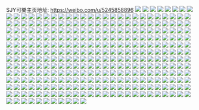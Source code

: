SJY可樂主页地址: https://weibo.com/u/5245858896 
![](https://wx4.sinaimg.cn/mw2000/005J15xmgy1h93rv7y3vbj32c03407wj.jpg) 
![](https://wx4.sinaimg.cn/mw2000/005J15xmgy1h93ruobvklj32c03404qs.jpg) 
![](https://wx4.sinaimg.cn/mw2000/005J15xmgy1h93rujzew8j32c03401kz.jpg) 
![](https://wx4.sinaimg.cn/mw2000/005J15xmgy1h93rv4ccybj32c03407wj.jpg) 
![](https://wx4.sinaimg.cn/mw2000/005J15xmgy1h93rvf4u3dj326h2wnb2b.jpg) 
![](https://wx4.sinaimg.cn/mw2000/005J15xmgy1h93ruymscaj32c0340hdv.jpg) 
![](https://wx4.sinaimg.cn/mw2000/005J15xmgy1h93rvbfqizj30zk1bfn8s.jpg) 
![](https://wx4.sinaimg.cn/mw2000/005J15xmgy1h93ruul8f8j32c0340kjo.jpg) 
![](https://wx4.sinaimg.cn/mw2000/005J15xmgy1h93rvath71j31sc2dse82.jpg) 
![](https://wx4.sinaimg.cn/mw2000/005J15xmgy1h6zeivyy8kj31sc2ds1ky.jpg) 
![](https://wx4.sinaimg.cn/mw2000/005J15xmgy1h6zeiz8lcij31sc2dse81.jpg) 
![](https://wx4.sinaimg.cn/mw2000/005J15xmgy1h6zej3m9quj31sc2dsb2a.jpg) 
![](https://wx4.sinaimg.cn/mw2000/005J15xmgy1h6zej9ke3aj31sc2ds4qq.jpg) 
![](https://wx4.sinaimg.cn/mw2000/005J15xmgy1h6zeje3q47j31sc2ds1ky.jpg) 
![](https://wx4.sinaimg.cn/mw2000/005J15xmgy1h6zejhx09pj31sc2ds4qq.jpg) 
![](https://wx4.sinaimg.cn/mw2000/005J15xmgy1h6zejne9ymj31sc2ds4qq.jpg) 
![](https://wx4.sinaimg.cn/mw2000/005J15xmgy1h6zejqxtdoj31sc2dsqas.jpg) 
![](https://wx4.sinaimg.cn/mw2000/005J15xmgy1h6zeiszot2j31sc2ds4qq.jpg) 
![](https://wx4.sinaimg.cn/mw2000/005J15xmgy1h4i626js83j31sc2dru0y.jpg) 
![](https://wx4.sinaimg.cn/mw2000/005J15xmgy1h3lyzaszftj30s51dtwmr.jpg) 
![](https://wx4.sinaimg.cn/mw2000/005J15xmgy1h3lyzbj8vej30sn1ivwjt.jpg) 
![](https://wx4.sinaimg.cn/mw2000/005J15xmgy1h3lyzco2goj30sj15lwi1.jpg) 
![](https://wx4.sinaimg.cn/mw2000/005J15xmgy1h2he4dqjmmj327l2y4u0y.jpg) 
![](https://wx4.sinaimg.cn/mw2000/005J15xmgy1h2he4bqcpqj325x2vwe83.jpg) 
![](https://wx4.sinaimg.cn/mw2000/005J15xmgy1h2he46p9f9j31rj2cqu0x.jpg) 
![](https://wx4.sinaimg.cn/mw2000/005J15xmgy1h2he4gmz0ij329n30vnpe.jpg) 
![](https://wx4.sinaimg.cn/mw2000/005J15xmgy1h2he49hw0zj32c03404qt.jpg) 
![](https://wx4.sinaimg.cn/mw2000/005J15xmgy1h2he4mgiidj31sc2dse82.jpg) 
![](https://wx4.sinaimg.cn/mw2000/005J15xmgy1h2he448ojfj31sc2ds7wi.jpg) 
![](https://wx4.sinaimg.cn/mw2000/005J15xmgy1h2he4kbehhj329g30mkjn.jpg) 
![](https://wx4.sinaimg.cn/mw2000/005J15xmgy1h2he4r40v0j32al325b2c.jpg) 
![](https://wx4.sinaimg.cn/mw2000/005J15xmgy1h2btp04kmjj32ac31shdv.jpg) 
![](https://wx4.sinaimg.cn/mw2000/005J15xmgy1h2btp9oym4j32c03404qr.jpg) 
![](https://wx4.sinaimg.cn/mw2000/005J15xmgy1h2btopd755j323t2tmqv6.jpg) 
![](https://wx4.sinaimg.cn/mw2000/005J15xmgy1h2btowvsr6j324y24y4qq.jpg) 
![](https://wx4.sinaimg.cn/mw2000/005J15xmgy1h2btp3q08fj32c02c01l0.jpg) 
![](https://wx4.sinaimg.cn/mw2000/005J15xmgy1h2btorkr5pj32c0340hdu.jpg) 
![](https://wx4.sinaimg.cn/mw2000/005J15xmgy1h2btp7gu5ej321v2qix6p.jpg) 
![](https://wx4.sinaimg.cn/mw2000/005J15xmgy1h2btoul5fdj32c0340npg.jpg) 
![](https://wx4.sinaimg.cn/mw2000/005J15xmgy1h2btomm0pdj329y2zz1ky.jpg) 
![](https://wx4.sinaimg.cn/mw2000/005J15xmgy1h0s68t8vfaj31pi2a0qv5.jpg) 
![](https://wx4.sinaimg.cn/mw2000/005J15xmgy1h0s68xy09ij31sc2dsx6p.jpg) 
![](https://wx4.sinaimg.cn/mw2000/005J15xmgy1h0s68vcfc6j31qs2bpnir.jpg) 
![](https://wx4.sinaimg.cn/mw2000/005J15xmgy1h0s68pc33gj322l2rgx6p.jpg) 
![](https://wx4.sinaimg.cn/mw2000/005J15xmgy1h0s69ar60wj32al324npd.jpg) 
![](https://wx4.sinaimg.cn/mw2000/005J15xmgy1h0s691zvflj328k2zfnpe.jpg) 
![](https://wx4.sinaimg.cn/mw2000/005J15xmgy1h0s69ef7qnj31q02aonpe.jpg) 
![](https://wx4.sinaimg.cn/mw2000/005J15xmgy1h0s69fj3l9j31mi261dzs.jpg) 
![](https://wx4.sinaimg.cn/mw2000/005J15xmgy1h0s698ze04j31sc2ds4qp.jpg) 
![](https://wx4.sinaimg.cn/mw2000/005J15xmgy1gywvsxu3t3j31sc2dsnpd.jpg) 
![](https://wx4.sinaimg.cn/mw2000/005J15xmgy1gywvsz7dm7j31sc2dskjl.jpg) 
![](https://wx4.sinaimg.cn/mw2000/005J15xmgy1gywvt29cixj31sc2dskjl.jpg) 
![](https://wx4.sinaimg.cn/mw2000/005J15xmgy1gywvt48yclj31sc2dsu0x.jpg) 
![](https://wx4.sinaimg.cn/mw2000/005J15xmgy1gywvswbhf0j31sc2dskjl.jpg) 
![](https://wx4.sinaimg.cn/mw2000/005J15xmgy1gywvt78kxvj31sc2dsx6p.jpg) 
![](https://wx4.sinaimg.cn/mw2000/005J15xmgy1gya4lokjucj32c0340x6p.jpg) 
![](https://wx4.sinaimg.cn/mw2000/005J15xmgy1gya4lkzvdcj32ds1sckjm.jpg) 
![](https://wx4.sinaimg.cn/mw2000/005J15xmgy1gya4lmwh5vj32c0340b2b.jpg) 
![](https://wx4.sinaimg.cn/mw2000/005J15xmgy1gxpdmr6qk2j32c0340x6q.jpg) 
![](https://wx4.sinaimg.cn/mw2000/005J15xmgy1gxpdmp4wj3j31nk27gb29.jpg) 
![](https://wx4.sinaimg.cn/mw2000/005J15xmgy1gxpdms6oljj32c03407wi.jpg) 
![](https://wx4.sinaimg.cn/mw2000/005J15xmgy1gxpdmt4satj32c03404qq.jpg) 
![](https://wx4.sinaimg.cn/mw2000/005J15xmgy1gxpdmv3rp1j31r03407wi.jpg) 
![](https://wx4.sinaimg.cn/mw2000/005J15xmgy1gxpdmwch01j32c0340b2a.jpg) 
![](https://wx4.sinaimg.cn/mw2000/005J15xmgy1gxpdnir0wwj3294306x6q.jpg) 
![](https://wx4.sinaimg.cn/mw2000/005J15xmgy1gxpdnnkqqvj326p30nx6p.jpg) 
![](https://wx4.sinaimg.cn/mw2000/005J15xmgy1gxpdpm5qakj31sc2dsqv5.jpg) 
![](https://wx4.sinaimg.cn/mw2000/005J15xmgy1gwlz1zv0d6j30u0140ahp.jpg) 
![](https://wx4.sinaimg.cn/mw2000/005J15xmgy1gwlz269l62j30u00u0dnh.jpg) 
![](https://wx4.sinaimg.cn/mw2000/005J15xmgy1gwlz1yxtbej30u00u0q7e.jpg) 
![](https://wx4.sinaimg.cn/mw2000/005J15xmgy1gwlz20fyhrj30u0140gt1.jpg) 
![](https://wx4.sinaimg.cn/mw2000/005J15xmgy1gvyr4kauymj32c0340hdt.jpg) 
![](https://wx4.sinaimg.cn/mw2000/005J15xmgy1gvyr4o7xt1j335s2dc7wl.jpg) 
![](https://wx4.sinaimg.cn/mw2000/005J15xmgy1gvyr4r0hpkj321v32tqv5.jpg) 
![](https://wx4.sinaimg.cn/mw2000/005J15xmgy1gvyr4unuzxj32ah31zx6q.jpg) 
![](https://wx4.sinaimg.cn/mw2000/005J15xmgy1gvyr4xckujj32ds1schdt.jpg) 
![](https://wx4.sinaimg.cn/mw2000/005J15xmgy1gvyr4zg1mrj32c0340x6r.jpg) 
![](https://wx4.sinaimg.cn/mw2000/005J15xmgy1gvyr4hv7c6j32c03401kz.jpg) 
![](https://wx4.sinaimg.cn/mw2000/005J15xmgy1gvyr51decoj327m2y6b29.jpg) 
![](https://wx4.sinaimg.cn/mw2000/005J15xmgy1gvyr539pm5j32c02c0kjl.jpg) 
![](https://wx4.sinaimg.cn/mw2000/005J15xmgy1guwqkodz4jj62c0340x6p02.jpg) 
![](https://wx4.sinaimg.cn/mw2000/005J15xmgy1guwqkpzwl0j61vy2g9u0x02.jpg) 
![](https://wx4.sinaimg.cn/mw2000/005J15xmgy1guwqklhkkgj62b532whdu02.jpg) 
![](https://wx4.sinaimg.cn/mw2000/005J15xmgy1gtn0wuuvzzj30ll0vkq6e.jpg) 
![](https://wx4.sinaimg.cn/mw2000/005J15xmgy1gt06td831vj30u00u0wn6.jpg) 
![](https://wx4.sinaimg.cn/mw2000/005J15xmgy1gswtlqskyuj30mz08174t.jpg) 
![](https://wx4.sinaimg.cn/mw2000/005J15xmgy1gswtlq7gv0j30n01dsdn6.jpg) 
![](https://wx4.sinaimg.cn/mw2000/005J15xmgy1gsrs4eoaq7j31sc2dsnpe.jpg) 
![](https://wx4.sinaimg.cn/mw2000/005J15xmgy1gsrs4hdsomj31sc2dshdu.jpg) 
![](https://wx4.sinaimg.cn/mw2000/005J15xmgy1gsrs4kcb9rj31rl2cs4qq.jpg) 
![](https://wx4.sinaimg.cn/mw2000/005J15xmgy1gsrs4od6wwj31rh2cmkjm.jpg) 
![](https://wx4.sinaimg.cn/mw2000/005J15xmgy1gsrs4wevq9j31sc2dsqv6.jpg) 
![](https://wx4.sinaimg.cn/mw2000/005J15xmgy1gsrs56xvioj31rx2d8e82.jpg) 
![](https://wx4.sinaimg.cn/mw2000/005J15xmgy1gsrs4bjqtmj31sc2dsnpe.jpg) 
![](https://wx4.sinaimg.cn/mw2000/005J15xmgy1gsrs5dvbxpj31sc2dsqv6.jpg) 
![](https://wx4.sinaimg.cn/mw2000/005J15xmgy1gsrs5lgj88j31s72dg1ky.jpg) 
![](https://wx4.sinaimg.cn/mw2000/005J15xmgy1gshf1zdoulj62c02c04qv02.jpg) 
![](https://wx4.sinaimg.cn/mw2000/005J15xmgy1grolopao6ij30u0141k2y.jpg) 
![](https://wx4.sinaimg.cn/mw2000/005J15xmgy1grolopyrilj60u012pk1602.jpg) 
![](https://wx4.sinaimg.cn/mw2000/005J15xmgy1gr96m97vq7j30sg0sgqo2.jpg) 
![](https://wx4.sinaimg.cn/mw2000/005J15xmgy1gr96m9nk6zj30sg0sgkig.jpg) 
![](https://wx4.sinaimg.cn/mw2000/005J15xmgy1gr7ruqdcz3j31sc2dsqvb.jpg) 
![](https://wx4.sinaimg.cn/mw2000/005J15xmgy1gr7runfmsvj31ri2cxb2e.jpg) 
![](https://wx4.sinaimg.cn/mw2000/005J15xmgy1gqlv92v3zxj32c02c0u13.jpg) 
![](https://wx4.sinaimg.cn/mw2000/005J15xmgy1gqlv94yuhxj32c02c0npe.jpg) 
![](https://wx4.sinaimg.cn/mw2000/005J15xmgy1gqlv97rb8cj32c02c0b2f.jpg) 
![](https://wx4.sinaimg.cn/mw2000/005J15xmgy1gqlv8zw5fpj30n01x0khv.jpg) 
![](https://wx4.sinaimg.cn/mw2000/005J15xmgy1gqlv9gk5wpj30v90wlwkc.jpg) 
![](https://wx4.sinaimg.cn/mw2000/005J15xmgy1gqlv9c55fzj30n02vq7wh.jpg) 
![](https://wx4.sinaimg.cn/mw2000/005J15xmgy1gqlv9fx7uhj30n02my1il.jpg) 
![](https://wx4.sinaimg.cn/mw2000/005J15xmgy1gqlv99ata0j32c02c0u0y.jpg) 
![](https://wx4.sinaimg.cn/mw2000/005J15xmgy1gqlvadzvxxj32c02c04qp.jpg) 
![](https://wx4.sinaimg.cn/mw2000/005J15xmgy1gq32t50557j30u00u07b6.jpg) 
![](https://wx4.sinaimg.cn/mw2000/005J15xmgy1gq32t605gxj30u00u0q9e.jpg) 
![](https://wx4.sinaimg.cn/mw2000/005J15xmgy1gq32t6ov6sj30u00u0aiu.jpg) 
![](https://wx4.sinaimg.cn/mw2000/005J15xmgy1gpy6i6b9jbj31sc1scb2c.jpg) 
![](https://wx4.sinaimg.cn/mw2000/005J15xmgy1gpy6ihtqglj31sc1sckjp.jpg) 
![](https://wx4.sinaimg.cn/mw2000/005J15xmgy1gpy6i9vpplj31sc1schdw.jpg) 
![](https://wx4.sinaimg.cn/mw2000/005J15xmgy1gpy6icz7v5j31sc1scqv8.jpg) 
![](https://wx4.sinaimg.cn/mw2000/005J15xmgy1gpy6i3ihyaj30yg0ygwpg.jpg) 
![](https://wx4.sinaimg.cn/mw2000/005J15xmgy1gpy6inah04j31sc1sc4qp.jpg) 
![](https://wx4.sinaimg.cn/mw2000/005J15xmgy1gpy6i15idlj31sc1scx6s.jpg) 
![](https://wx4.sinaimg.cn/mw2000/005J15xmgy1gpy6im24ssj31rh1rh7wm.jpg) 
![](https://wx4.sinaimg.cn/mw2000/005J15xmgy1gpy6iqcr0yj31sc1scu10.jpg) 
![](https://wx4.sinaimg.cn/mw2000/005J15xmgy1gpth6jsuqsj30u00u07hx.jpg) 
![](https://wx4.sinaimg.cn/mw2000/005J15xmgy1gpr7ln8w5wj30u00u0gtw.jpg) 
![](https://wx4.sinaimg.cn/mw2000/005J15xmgy1gpr7loepg0j30u00u0dpd.jpg) 
![](https://wx4.sinaimg.cn/mw2000/005J15xmgy1gpaf4b8t6dj32c02c0kju.jpg) 
![](https://wx4.sinaimg.cn/mw2000/005J15xmgy1gpaf2vlgvnj32c02c0npl.jpg) 
![](https://wx4.sinaimg.cn/mw2000/005J15xmgy1gpaf2s88fkj32c02c04qw.jpg) 
![](https://wx4.sinaimg.cn/mw2000/005J15xmgy1gpaf444ctrj32c02c0e8b.jpg) 
![](https://wx4.sinaimg.cn/mw2000/005J15xmgy1gpaf2ynlyqj32c02c0b2j.jpg) 
![](https://wx4.sinaimg.cn/mw2000/005J15xmgy1gpaf47e06jj32c02c0e8b.jpg) 
![](https://wx4.sinaimg.cn/mw2000/005J15xmgy1gpaf4hqwncj32c02c0b2e.jpg) 
![](https://wx4.sinaimg.cn/mw2000/005J15xmgy1gpaf4eig4vj32c02c0x6w.jpg) 
![](https://wx4.sinaimg.cn/mw2000/005J15xmgy1gpaf4km97vj32c02c0u11.jpg) 
![](https://wx4.sinaimg.cn/mw2000/005J15xmly1gp3ncze5r6j32c02c0npd.jpg) 
![](https://wx4.sinaimg.cn/mw2000/005J15xmly1gp3nd18nihj32c02c0kjl.jpg) 
![](https://wx4.sinaimg.cn/mw2000/005J15xmly1gp3nd0byidj32c02c0x6p.jpg) 
![](https://wx4.sinaimg.cn/mw2000/005J15xmly1gp3nd2cjh7j32c02c0u0y.jpg) 
![](https://wx4.sinaimg.cn/mw2000/005J15xmly1gp3nd5ndzaj325t2vre82.jpg) 
![](https://wx4.sinaimg.cn/mw2000/005J15xmly1gp3nd3thyhj32c02c0u0z.jpg) 
![](https://wx4.sinaimg.cn/mw2000/005J15xmly1gp3nd4qxsej32c0340kjl.jpg) 
![](https://wx4.sinaimg.cn/mw2000/005J15xmly1gp3nd6sam8j32bb332qv6.jpg) 
![](https://wx4.sinaimg.cn/mw2000/005J15xmly1gp3ncyczuej33402c0b2a.jpg) 
![](https://wx4.sinaimg.cn/mw2000/005J15xmly1gorxnl55u7j32c02c0b29.jpg) 
![](https://wx4.sinaimg.cn/mw2000/005J15xmly1gorxnmc7rbj32c02c01kx.jpg) 
![](https://wx4.sinaimg.cn/mw2000/005J15xmly1gorxnnxvnuj32c02c0hdt.jpg) 
![](https://wx4.sinaimg.cn/mw2000/005J15xmly1gorxnki79kj32c02c0npd.jpg) 
![](https://wx4.sinaimg.cn/mw2000/005J15xmly1gorxqshmzlj331q29xb2a.jpg) 
![](https://wx4.sinaimg.cn/mw2000/005J15xmly1goryzhnz72j31sc2ds4qp.jpg) 
![](https://wx4.sinaimg.cn/mw2000/005J15xmly1goqq6njku9j30yd1scdoe.jpg) 
![](https://wx4.sinaimg.cn/mw2000/005J15xmly1goqq6n1rp1j314y1scn84.jpg) 
![](https://wx4.sinaimg.cn/mw2000/005J15xmly1gooe6rpmarj30u00u0jyb.jpg) 
![](https://wx4.sinaimg.cn/mw2000/005J15xmly1gooe6saikpj30u00u0q8h.jpg) 
![](https://wx4.sinaimg.cn/mw2000/005J15xmly1gooe6sxs0nj30u00u00y9.jpg) 
![](https://wx4.sinaimg.cn/mw2000/005J15xmly1gooe6qxrxsj30u00u00zo.jpg) 
![](https://wx4.sinaimg.cn/mw2000/005J15xmly1gooe6tp3dbj30u00u0jxw.jpg) 
![](https://wx4.sinaimg.cn/mw2000/005J15xmly1gooe6ummbxj30u00u0100.jpg) 
![](https://wx4.sinaimg.cn/mw2000/005J15xmly1golx9i13epj31sc1sc4qp.jpg) 
![](https://wx4.sinaimg.cn/mw2000/005J15xmly1golx9lzl7vj31ru1rub29.jpg) 
![](https://wx4.sinaimg.cn/mw2000/005J15xmly1golx9le0izj31sc1sce81.jpg) 
![](https://wx4.sinaimg.cn/mw2000/005J15xmly1golx9jkiqdj31sc1schdt.jpg) 
![](https://wx4.sinaimg.cn/mw2000/005J15xmly1golx9hje7fj32c02c0u0x.jpg) 
![](https://wx4.sinaimg.cn/mw2000/005J15xmly1golx9npsngj31sc1scb29.jpg) 
![](https://wx4.sinaimg.cn/mw2000/005J15xmly1golx9gyaghj32c02c0kjl.jpg) 
![](https://wx4.sinaimg.cn/mw2000/005J15xmly1golx9n5irrj31sc1sce81.jpg) 
![](https://wx4.sinaimg.cn/mw2000/005J15xmly1golx9p8tn7j32c02c0qv5.jpg) 
![](https://wx4.sinaimg.cn/mw2000/005J15xmly1gokr4sn93ij30n01dsayr.jpg) 
![](https://wx4.sinaimg.cn/mw2000/005J15xmly1goiijhiv8dj32c03407wi.jpg) 
![](https://wx4.sinaimg.cn/mw2000/005J15xmly1goiijeefmqj32bn340hdu.jpg) 
![](https://wx4.sinaimg.cn/mw2000/005J15xmly1goiijga391j32bk340e82.jpg) 
![](https://wx4.sinaimg.cn/mw2000/005J15xmly1goiijf84rfj32c033g4qp.jpg) 
![](https://wx4.sinaimg.cn/mw2000/005J15xmly1gocrlfzmtjj32c02c0kjl.jpg) 
![](https://wx4.sinaimg.cn/mw2000/005J15xmly1gocrlfb2wyj33402c0npf.jpg) 
![](https://wx4.sinaimg.cn/mw2000/005J15xmly1gobky8uuvfj311v0lcnpe.jpg) 
![](https://wx4.sinaimg.cn/mw2000/005J15xmly1goajhuy68uj32c02c0e81.jpg) 
![](https://wx4.sinaimg.cn/mw2000/005J15xmly1goajhufm5fj31xr1xr7s5.jpg) 
![](https://wx4.sinaimg.cn/mw2000/005J15xmly1goajjiaadej33402c01ky.jpg) 
![](https://wx4.sinaimg.cn/mw2000/005J15xmly1go9boovpi9j33402c0kjm.jpg) 
![](https://wx4.sinaimg.cn/mw2000/005J15xmly1go9boqrdd0j30n03u0x6p.jpg) 
![](https://wx4.sinaimg.cn/mw2000/005J15xmly1go6sw2yokhj30z60n4gvg.jpg) 
![](https://wx4.sinaimg.cn/mw2000/005J15xmly1go6sw13qbtj31400u0dok.jpg) 
![](https://wx4.sinaimg.cn/mw2000/005J15xmly1go6sw1x2mkj31400u0do3.jpg) 
![](https://wx4.sinaimg.cn/mw2000/005J15xmly1go2qfiuvcij32c02c0kjl.jpg) 
![](https://wx4.sinaimg.cn/mw2000/005J15xmly1go080ub0zyj32c02c01kx.jpg) 
![](https://wx4.sinaimg.cn/mw2000/005J15xmly1go080st856j32c02c01kx.jpg) 
![](https://wx4.sinaimg.cn/mw2000/005J15xmly1go064purqkj31fd1fd4kr.jpg) 
![](https://wx4.sinaimg.cn/mw2000/005J15xmly1go068zsh5pj32c02c04qq.jpg) 
![](https://wx4.sinaimg.cn/mw2000/005J15xmly1gnyqiq9c2uj32c02c0h6h.jpg) 
![](https://wx4.sinaimg.cn/mw2000/005J15xmly1gnyqioo9rqj32c02c0qv5.jpg) 
![](https://wx4.sinaimg.cn/mw2000/005J15xmly1gnyqirkdtfj32c02c07wh.jpg) 
![](https://wx4.sinaimg.cn/mw2000/005J15xmly1gnyqlk38t8j30n01dsn9c.jpg) 
![](https://wx4.sinaimg.cn/mw2000/005J15xmly1gnxw77bwr3j32c0340u0x.jpg) 
![](https://wx4.sinaimg.cn/mw2000/005J15xmly1gnxol5tn5vj30u00u0n3v.jpg) 
![](https://wx4.sinaimg.cn/mw2000/005J15xmly1gnxol4y6mvj30u00u0wla.jpg) 
![](https://wx4.sinaimg.cn/mw2000/005J15xmly1gnxol0xwtpj30u013y7ck.jpg) 
![](https://wx4.sinaimg.cn/mw2000/005J15xmly1gnxol5fb5yj30u013yjyu.jpg) 
![](https://wx4.sinaimg.cn/mw2000/005J15xmly1gnxol2ymajj30u00u0n3t.jpg) 
![](https://wx4.sinaimg.cn/mw2000/005J15xmly1gnxol1eoohj30u00u044f.jpg) 
![](https://wx4.sinaimg.cn/mw2000/005J15xmly1gnu0574vg2j30u00u0teb.jpg) 
![](https://wx4.sinaimg.cn/mw2000/005J15xmly1gnu057y69pj30u00u0wkx.jpg) 
![](https://wx4.sinaimg.cn/mw2000/005J15xmly1gnu056g9fjj30u00u0dq6.jpg) 
![](https://wx4.sinaimg.cn/mw2000/005J15xmly1gnnh5z6gl1j30mz18xjyy.jpg) 
![](https://wx4.sinaimg.cn/mw2000/005J15xmly1gnnh4embeuj30n01dskjn.jpg) 
![](https://wx4.sinaimg.cn/mw2000/005J15xmly1gnnh4q63vaj30mz19246r.jpg) 
![](https://wx4.sinaimg.cn/mw2000/005J15xmly1gnnh55f9qgj30n019ik0d.jpg) 
![](https://wx4.sinaimg.cn/mw2000/005J15xmly1gnnh4i8vl3j30n01dsnpf.jpg) 
![](https://wx4.sinaimg.cn/mw2000/005J15xmly1gnnh4kdusij30n01dskjn.jpg) 
![](https://wx4.sinaimg.cn/mw2000/005J15xmly1gnnh4n4k9qj30n01dsnpf.jpg) 
![](https://wx4.sinaimg.cn/mw2000/005J15xmly1gnm6ggvdi1j30hv0x0q8c.jpg) 
![](https://wx4.sinaimg.cn/mw2000/005J15xmly1gnl3q1yr4pj30n01dse82.jpg) 
![](https://wx4.sinaimg.cn/mw2000/005J15xmly1gnl3q53x7xj30n01ds7wj.jpg) 
![](https://wx4.sinaimg.cn/mw2000/005J15xmly1gnl3pydz9lj30n01dsu0y.jpg) 
![](https://wx4.sinaimg.cn/mw2000/005J15xmly1gnl3q8iqq9j30n01dsx6q.jpg) 
![](https://wx4.sinaimg.cn/mw2000/005J15xmly1gnl3qbstwrj30n01dsx6q.jpg) 
![](https://wx4.sinaimg.cn/mw2000/005J15xmly1gnhbhxxtcrj30u00u0gv6.jpg) 
![](https://wx4.sinaimg.cn/mw2000/005J15xmly1gnhbhyfofij30u00u0mzf.jpg) 
![](https://wx4.sinaimg.cn/mw2000/005J15xmly1gnhbhyy2vbj30u00u0789.jpg) 
![](https://wx4.sinaimg.cn/mw2000/005J15xmly1gnhbhxb89zj30u00u0ac6.jpg) 
![](https://wx4.sinaimg.cn/mw2000/005J15xmly1gnaoqx3ehrj30n01ds4qp.jpg) 
![](https://wx4.sinaimg.cn/mw2000/005J15xmly1gnaoqxld61j30n01dsqkx.jpg) 
![](https://wx4.sinaimg.cn/mw2000/005J15xmly1gnaoqxysmpj30u01hc7ew.jpg) 
![](https://wx4.sinaimg.cn/mw2000/005J15xmly1gnaoqyaufdj30u01hc49m.jpg) 
![](https://wx4.sinaimg.cn/mw2000/005J15xmly1gnaoqyqrbzj31hc0u049k.jpg) 
![](https://wx4.sinaimg.cn/mw2000/005J15xmly1gmfkpmx21uj30n01dsk7h.jpg) 
![](https://wx4.sinaimg.cn/mw2000/005J15xmly1gmfkpm6ebfj30n01dsn9v.jpg) 
![](https://wx4.sinaimg.cn/mw2000/005J15xmly1gmfkpnfko3j30k00zk44z.jpg) 
![](https://wx4.sinaimg.cn/mw2000/005J15xmly1gmfkpo0a1bj30k00zkdly.jpg) 
![](https://wx4.sinaimg.cn/mw2000/005J15xmly1gmfkr8g4ihj30k00zkagq.jpg) 
![](https://wx4.sinaimg.cn/mw2000/005J15xmly1gme9hs2f6yj30n01dskiv.jpg) 
![](https://wx4.sinaimg.cn/mw2000/005J15xmly1gme9hsqnwjj30n01ds471.jpg) 
![](https://wx4.sinaimg.cn/mw2000/005J15xmly1gme9huau9xj30n01dsu0z.jpg) 
![](https://wx4.sinaimg.cn/mw2000/005J15xmly1gme9huw29nj30n01ds4m4.jpg) 
![](https://wx4.sinaimg.cn/mw2000/005J15xmly1gme9hw2xbgj30n01ds1ih.jpg) 
![](https://wx4.sinaimg.cn/mw2000/005J15xmly1gmd02jkppbj30u01407dj.jpg) 
![](https://wx4.sinaimg.cn/mw2000/005J15xmly1gmd02irlqdj311b0tz134.jpg) 
![](https://wx4.sinaimg.cn/mw2000/005J15xmly1gm88b4n297j30u00u0tfc.jpg) 
![](https://wx4.sinaimg.cn/mw2000/005J15xmly1gm88b67d2pj30u00u0dlz.jpg) 
![](https://wx4.sinaimg.cn/mw2000/005J15xmly1gm88b5rialj30u00u0jx6.jpg) 
![](https://wx4.sinaimg.cn/mw2000/005J15xmly1gm88b6r3loj30u00u0n1n.jpg) 
![](https://wx4.sinaimg.cn/mw2000/005J15xmly1gm88b8z59oj30u00u013h.jpg) 
![](https://wx4.sinaimg.cn/mw2000/005J15xmly1gm88b3zoe7j30u00u0gxs.jpg) 
![](https://wx4.sinaimg.cn/mw2000/005J15xmly1gm88b7cw8jj30u00u0k2h.jpg) 
![](https://wx4.sinaimg.cn/mw2000/005J15xmly1gm88b8bw8pj30u00u0dqp.jpg) 
![](https://wx4.sinaimg.cn/mw2000/005J15xmly1gm88b9moidj30u00u048c.jpg) 
![](https://wx4.sinaimg.cn/mw2000/005J15xmly1gm88bbbg60j30u00u0qcu.jpg) 
![](https://wx4.sinaimg.cn/mw2000/005J15xmly1gm2rs3utdmj335s35s1ky.jpg) 
![](https://wx4.sinaimg.cn/mw2000/005J15xmly1gm2rs6scebj335s35sb2a.jpg) 
![](https://wx4.sinaimg.cn/mw2000/005J15xmly1gm2rs8pwsaj32c02c07wi.jpg) 
![](https://wx4.sinaimg.cn/mw2000/005J15xmly1gm2rs9ydz5j32c02c0u0x.jpg) 
![](https://wx4.sinaimg.cn/mw2000/005J15xmly1gm2rsbvy2pj32c02c01ky.jpg) 
![](https://wx4.sinaimg.cn/mw2000/005J15xmly1gm2rsf6xbqj32c02c0x6p.jpg) 
![](https://wx4.sinaimg.cn/mw2000/005J15xmly1gm2rs307gfj32c02c0x3e.jpg) 
![](https://wx4.sinaimg.cn/mw2000/005J15xmly1gm2rse3jy1j32c02c04qq.jpg) 
![](https://wx4.sinaimg.cn/mw2000/005J15xmly1gm2rsatye3j32c02c0u0x.jpg) 
![](https://wx4.sinaimg.cn/mw2000/005J15xmly1glu9qpr8bkj31sc2ds4qp.jpg) 
![](https://wx4.sinaimg.cn/mw2000/005J15xmly1glu9qqgjahj31sc2ds1kx.jpg) 
![](https://wx4.sinaimg.cn/mw2000/005J15xmly1glu9qr8q88j31sc2dsb29.jpg) 
![](https://wx4.sinaimg.cn/mw2000/005J15xmly1glu9qspxt8j30w30o5n2b.jpg) 
![](https://wx4.sinaimg.cn/mw2000/005J15xmly1glu9qt1qzkj31k72bve76.jpg) 
![](https://wx4.sinaimg.cn/mw2000/005J15xmly1glne3bh9qdj30l70egtcp.jpg) 
![](https://wx4.sinaimg.cn/mw2000/005J15xmly1glne3d1q3zj31400u0482.jpg) 
![](https://wx4.sinaimg.cn/mw2000/005J15xmly1gl2trtc8zzj30rs1jk7bf.jpg) 
![](https://wx4.sinaimg.cn/mw2000/005J15xmly1gl1hmn5qwcj30u01hc16r.jpg) 
![](https://wx4.sinaimg.cn/mw2000/005J15xmly1gknm2bs6shj30u0140q8a.jpg) 
![](https://wx4.sinaimg.cn/mw2000/005J15xmly1gknm2cz8hsj316l0u0thp.jpg) 
![](https://wx4.sinaimg.cn/mw2000/005J15xmly1gknm2dyhhwj30u014078m.jpg) 
![](https://wx4.sinaimg.cn/mw2000/005J15xmly1gknm2aygp4j30u00u0n4b.jpg) 
![](https://wx4.sinaimg.cn/mw2000/005J15xmly1gk2iag6t0ij30u0140181.jpg) 
![](https://wx4.sinaimg.cn/mw2000/005J15xmly1gk2iahy9l9j30u0140aoj.jpg) 
![](https://wx4.sinaimg.cn/mw2000/005J15xmly1gk2iaem2jzj30u0140aou.jpg) 
![](https://wx4.sinaimg.cn/mw2000/005J15xmly1gk2iaixi79j31400u0n9x.jpg) 
![](https://wx4.sinaimg.cn/mw2000/005J15xmly1gk2iak7y16j30u0140tm7.jpg) 
![](https://wx4.sinaimg.cn/mw2000/005J15xmly1gk2iala2ijj31400u0n5r.jpg) 
![](https://wx4.sinaimg.cn/mw2000/005J15xmly1gk2iamuj52j30u0140tm4.jpg) 
![](https://wx4.sinaimg.cn/mw2000/005J15xmly1gk2iao5xjnj30u0140gy7.jpg) 
![](https://wx4.sinaimg.cn/mw2000/005J15xmly1gk2iap8ug9j30u00u0akz.jpg) 
![](https://wx4.sinaimg.cn/mw2000/005J15xmly1gisoumsj7kj30u0140dsd.jpg) 
![](https://wx4.sinaimg.cn/mw2000/005J15xmly1gisoulsximj30u0140wrf.jpg) 
![](https://wx4.sinaimg.cn/mw2000/005J15xmly1gisounim3wj31400u0wsd.jpg) 
![](https://wx4.sinaimg.cn/mw2000/005J15xmly1gisouo335bj30u01404b2.jpg) 
![](https://wx4.sinaimg.cn/mw2000/005J15xmly1gisouopkvej30u00u0dpy.jpg) 
![](https://wx4.sinaimg.cn/mw2000/005J15xmly1gisoup68o2j30u0140wlx.jpg) 
![](https://wx4.sinaimg.cn/mw2000/005J15xmly1gisoupo17cj31400u07ep.jpg) 
![](https://wx4.sinaimg.cn/mw2000/005J15xmly1gisouqaobsj30u00u0wpk.jpg) 
![](https://wx4.sinaimg.cn/mw2000/005J15xmly1gisour52ekj30u0140tnr.jpg) 
![](https://wx4.sinaimg.cn/mw2000/005J15xmly1geghovv1i9j30u01ae7bu.jpg) 
![](https://wx4.sinaimg.cn/mw2000/005J15xmly1geghov60vmj30u0190q99.jpg) 
![](https://wx4.sinaimg.cn/mw2000/005J15xmly1geghowbagkj30u0190agp.jpg) 
![](https://wx4.sinaimg.cn/mw2000/005J15xmly1geghoy5yjsj30u01900yq.jpg) 
![](https://wx4.sinaimg.cn/mw2000/005J15xmly1geghoyotubj30u0190ahl.jpg) 
![](https://wx4.sinaimg.cn/mw2000/005J15xmly1gdkb09dwi0j32c0340qv5.jpg) 
![](https://wx4.sinaimg.cn/mw2000/005J15xmly1gdkb0cjis3j32c02c04qp.jpg) 
![](https://wx4.sinaimg.cn/mw2000/005J15xmly1gdkb0azf0pj32c02c0qc0.jpg) 
![](https://wx4.sinaimg.cn/mw2000/005J15xmly1gdkb06etfjj32c03401kz.jpg) 
![](https://wx4.sinaimg.cn/mw2000/005J15xmly1gd2yrc67n9j30u00u0wno.jpg) 
![](https://wx4.sinaimg.cn/mw2000/005J15xmly1gd2yrb7zbvj30u00u0k0r.jpg) 
![](https://wx4.sinaimg.cn/mw2000/005J15xmly1gbmp2dnb0dj32c02c0b2a.jpg) 
![](https://wx4.sinaimg.cn/mw2000/005J15xmly1gbmp2cvvu1j318g0xctkq.jpg) 
![](https://wx4.sinaimg.cn/mw2000/005J15xmly1g9rnl26qqtj30u00u9wn9.jpg) 
![](https://wx4.sinaimg.cn/mw2000/005J15xmly1g9rnl0epppj30u00u9aiq.jpg) 
![](https://wx4.sinaimg.cn/mw2000/005J15xmly1g9rnl3i8tqj30u00u0dof.jpg) 
![](https://wx4.sinaimg.cn/mw2000/005J15xmly1g9rnl59ai1j30u00u0k16.jpg) 
![](https://wx4.sinaimg.cn/mw2000/005J15xmly1g9rnl6nvgbj30u00u0n5y.jpg) 
![](https://wx4.sinaimg.cn/mw2000/005J15xmly1g9rnl85dxhj30u0140q81.jpg) 
![](https://wx4.sinaimg.cn/mw2000/005J15xmly1g5psa6utd9j31sc1scx6p.jpg) 
![](https://wx4.sinaimg.cn/mw2000/005J15xmly1g5ps8w6dj6j31sc1scu0x.jpg) 
![](https://wx4.sinaimg.cn/mw2000/005J15xmly1g5psaa9owqj31sc1scx6p.jpg) 
![](https://wx4.sinaimg.cn/mw2000/005J15xmly1g5psafekcqj31sc1scnpd.jpg) 
![](https://wx4.sinaimg.cn/mw2000/005J15xmly1g1ezdruwpvj30u019011a.jpg) 
![](https://wx4.sinaimg.cn/mw2000/005J15xmly1g1ezdxgodrj30u01ddwyi.jpg) 
![](https://wx4.sinaimg.cn/mw2000/005J15xmly1g1ezdut3d7j30u019019r.jpg) 
![](https://wx4.sinaimg.cn/mw2000/005J15xmly1g1ezdqfmgmj30u0190135.jpg) 
![](https://wx4.sinaimg.cn/mw2000/005J15xmly1g1eze2qn4oj30u0190tgl.jpg) 
![](https://wx4.sinaimg.cn/mw2000/005J15xmly1g1eze4k8cij30u0190tlp.jpg) 
![](https://wx4.sinaimg.cn/mw2000/005J15xmly1g1eze66hpmj30u019ewpw.jpg) 
![](https://wx4.sinaimg.cn/mw2000/005J15xmly1g1ezdz6qnfj30u019awqa.jpg) 
![](https://wx4.sinaimg.cn/mw2000/005J15xmly1g1eze1pzkoj30u019casq.jpg) 
